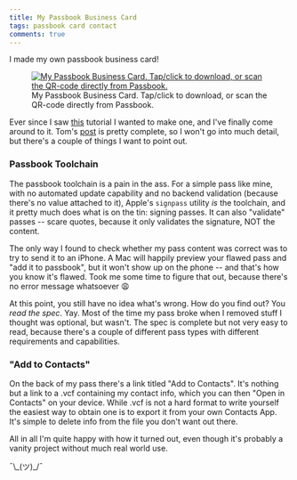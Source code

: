 ```yaml
---
title: My Passbook Business Card
tags: passbook card contact
comments: true
---
```


I made my own passbook business card!

<!-- break -->

<figure class="passbook-card"><a href="https://d2xs82utexg37l.cloudfront.net/chrifpa.pkpass"><img src="{{ site.baseurl | append: site.assets }}passbook.png" alt="My Passbook Business Card. Tap/click to download, or scan the QR-code directly from Passbook."></a><figcaption>My Passbook Business Card. Tap/click to download, or scan the QR-code directly from Passbook.</figcaption></figure>

Ever since I saw [this][tutorial] tutorial I wanted to make one, and I've finally come around to it. Tom's [post][tutorial] is pretty complete, so I won't go into much detail, but there's a couple of things I want to point out.

### Passbook Toolchain

The passbook toolchain is a pain in the ass. For a simple pass like mine, with no automated update capability and no backend validation (because there's no value attached to it), Apple's ```signpass``` utility *is* the toolchain, and it pretty much does what is on the tin: signing passes. It can also "validate" passes -- scare quotes, because it only validates the signature, NOT the content.

The only way I found to check whether my pass content was correct was to try to send it to an iPhone. A Mac will happily preview your flawed pass and "add it to passbook", but it won't show up on the phone -- and that's how you know it's flawed. Took me some time to figure that out, because there's no error message whatsoever 😩

At this point, you still have no idea what's wrong. How do you find out? You *read the spec*. Yay. Most of the time my pass broke when I removed stuff I thought was optional, but wasn't. The spec is complete but not very easy to read, because there's a couple of different pass types with different requirements and capabilities.

### "Add to Contacts"

On the back of my pass there's a link titled "Add to Contacts". It's nothing but a link to a .vcf containing my contact info, which you can then "Open in Contacts" on your device. While .vcf is not a hard format to write yourself the easiest way to obtain one is to export it from your own Contacts App. It's simple to delete info from the file you don't want out there.

All in all I'm quite happy with how it turned out, even though it's probably a vanity project without much real world use.

¯\\\_(ツ)_/¯




[tutorial]: http://www.atomicbird.com/blog/passbook-card-details
